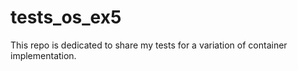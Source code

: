 # tests_os_ex5
This repo is dedicated to share my tests for a variation of container implementation.
